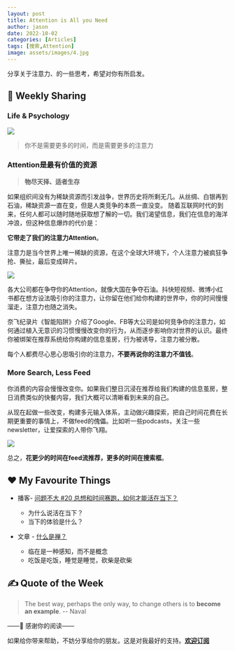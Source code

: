 ```yaml
---
layout: post
title: Attention is All you Need
author: jason
date: 2022-10-02
categories: [Articles]
tags: [搜索,Attention]
image: assets/images/4.jpg
---
```


分享关于注意力、的一些思考，希望对你有所启发。

## **🎯 Weekly Sharing**

### Life & Psychology
![](https://imgs.zhubai.love/5080d6fbcead4deb9221620b4989578b.png)
> 你不是需要更多的时间，而是需要更多的注意力

### Attention是最有价值的资源
> **物尽天择、适者生存**

如果组织间没有为稀缺资源而引发战争，世界历史将所剩无几。从丝绸、白银再到石油，稀缺资源一直在变，但是人类竞争的本质一直没变。
随着互联网时代的到来，任何人都可以随时随地获取想了解的一切。我们渴望信息，我们在信息的海洋冲浪，但这种信息爆炸的代价是：

**它带走了我们的注意力Attention**。

注意力是当今世界上唯一稀缺的资源，在这个全球大环境下，个人注意力被疯狂争抢、撕扯，最后变成碎片。

![](https://imgs.zhubai.love/adc919f14a1f46a088733caec54494b6.png)

各大公司都在争夺你的Attention，就像大国在争夺石油。抖快短视频、微博小红书都在想方设法吸引你的注意力，让你留在他们给你构建的世界中，你的时间慢慢溜走，注意力也随之消失。


奈飞纪录片《智能陷阱》介绍了Google、FB等大公司是如何竞争你的注意力，如何通过植入无意识的习惯慢慢改变你的行为，从而逐步影响你对世界的认识。最终你被绑架在推荐系统给你构建的信息茧房，行为被诱导，注意力被分散。

每个人都费尽心思心思吸引你的注意力，**不要再说你的注意力不值钱**。

### More Search, Less Feed

你消费的内容会慢慢改变你。如果我们整日沉浸在推荐给我们构建的信息茧房，整日消费类似的快餐内容，我们大概可以清晰看到未来的自己。

从现在起做一些改变，构建多元输入体系，主动做兴趣探索，把自己时间花费在长期更重要的事情上，不做feed的傀儡。比如听一些podcasts，关注一些newsletter，让爱探索的人带你飞翔。

![](https://imgs.zhubai.love/4cec6a2a381347bba7f73231ad6e9937.png)

总之，**花更少的时间在feed流推荐，更多的时间在搜索框**。

## **♥️ My Favourite Things**
- 播客- [问题不大 #20 总想和时间赛跑，如何才能活在当下？](https://www.xiaoyuzhoufm.com/episode/631aabb8ca29090617cac519)
	- 为什么说活在当下？
	- 当下的体验是什么？

- 文章 - [什么是禅？](https://www.zhihu.com/question/20845278/answer/1723543912) 
	- 临在是一种感知，而不是概念
	- 吃饭是吃饭，睡觉是睡觉，砍柴是砍柴
## **✍️ Quote of the Week**
> The best way, perhaps the only way, to change others is to **become an example**. -- Naval

——💌 感谢你的阅读——

如果给你带来帮助，不妨分享给你的朋友。这是对我最好的支持。[**欢迎订阅**](https://explorer.zhubai.love/)